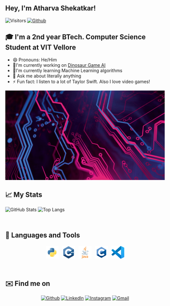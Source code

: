 <!--
**AtharvaShekatkar/AtharvaShekatkar** is a ✨ _special_ ✨ repository because its `README.md` (this file) appears on your GitHub profile.

Here are some ideas to get you started:

- 🔭 I’m currently working on ...
- 🌱 I’m currently learning ...
- 👯 I’m looking to collaborate on ...
- 🤔 I’m looking for help with ...
- 💬 Ask me about ...
- 📫 How to reach me: ...
- 😄 Pronouns: ...
- ⚡ Fun fact: ...
-->

## Hey, I'm Atharva Shekatkar!

![Visitors](https://visitor-badge.laobi.icu/badge?page_id=AtharvaShekatkar.AtharvaShekatkar) [![Github](https://img.shields.io/github/followers/AtharvaShekatkar?label=Follow&style=social)](https://github.com/AtharvaShekatkar)



## 🎓 I'm a 2nd year BTech. Computer Science Student at VIT Vellore

- 😄 Pronouns: He/Him
- 🔭I'm currently working on [Dinosaur Game AI](https://github.com/AtharvaShekatkar/DinoGameAI)
- 🌱I'm currently learning Machine Learning algorithms
- 💬 Ask me about literally anything
- ⚡ Fun fact: I listen to a lot of Taylor Swift. Also I love video games!

<p align="center">
<img src="tech_neoncircuitboard_857021704_medium_lc5h05.jfif" width="1000px" />

<br />


## 📈 My Stats

![GitHub Stats](https://github-readme-stats.vercel.app/api?username=AtharvaShekatkar&show_icons=true&theme=great-gatsby)
![Top Langs](https://github-readme-stats.vercel.app/api/top-langs/?username=AtharvaShekatkar&layout=compact&theme=great-gatsby)

<br />
 
## 🧰 Languages and Tools
<p align="center">
<img src="https://raw.githubusercontent.com/github/explore/80688e429a7d4ef2fca1e82350fe8e3517d3494d/topics/python/python.png" alt="Python" height="40" style="vertical-align:top; margin:4px">
<img src="https://raw.githubusercontent.com/github/explore/80688e429a7d4ef2fca1e82350fe8e3517d3494d/topics/cpp/cpp.png" alt="CPP" height="40" style="vertical-align:top; margin:4px" >
 <img src="https://raw.githubusercontent.com/github/explore/80688e429a7d4ef2fca1e82350fe8e3517d3494d/topics/java/java.png" alt="Java" height="40" style="vertical-align:top; margin:4px">
   <img src="https://raw.githubusercontent.com/github/explore/80688e429a7d4ef2fca1e82350fe8e3517d3494d/topics/c/c.png" alt="C" height="40" style="vertical-align:top; margin:4px">
<img src="https://raw.githubusercontent.com/github/explore/80688e429a7d4ef2fca1e82350fe8e3517d3494d/topics/visual-studio-code/visual-studio-code.png" alt="VS Code" height="40" style="vertical-align:top; margin:4px">
</p>
<br />

## ✉️ Find me on

 <p align="center">
 <a href="https://github.com/AtharvaShekatkar" target="_blank"><img alt="Github" src="https://img.shields.io/badge/GitHub-%2312100E.svg?&style=for-the-badge&logo=Github&logoColor=white" /></a>
<a href="https://www.linkedin.com/in/atharva-shekatkar-2887a0204/" target="_blank"><img alt="LinkedIn" src="https://img.shields.io/badge/linkedin-%230077B5.svg?&style=for-the-badge&logo=linkedin&logoColor=white" /></a>
<a href="https://www.instagram.com/kuuhakublank00/" target="_blank"><img alt="Instagram" src="https://img.shields.io/badge/instagram-%FF69B4.svg?&style=for-the-badge&logo=instagram&logoColor=white&color=8a3ab9" /></a>
<a href="mailto:atharvashekatkar1.2@gmail.com" target="_blank"><img alt="Gmail" src="https://img.shields.io/badge/gmail-%FF69B4.svg?&style=for-the-badge&logo=gmail&logoColor=white&color=EA4335" /></a>
